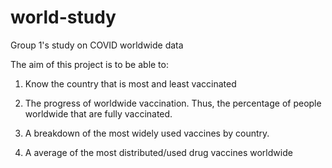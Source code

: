 # world-study
Group 1's study on COVID worldwide data

The aim of this project is to be able to:

1. Know the country that is most and least vaccinated

2. The progress of worldwide vaccination. Thus, the percentage of people worldwide that are fully vaccinated.

3. A breakdown of the most widely used vaccines by country.

4. A average of the most distributed/used drug vaccines worldwide
